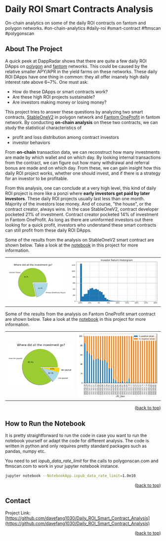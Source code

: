 # Daily ROI Smart Contracts Analysis
On-chain analytics on some of the daily ROI contracts on fantom and polygon networks. #on-chain-analytics #daily-roi #smart-contract #ftmscan #polygonscan

<!-- ABOUT THE PROJECT -->
## About The Project

A quick peek at DappRadar shows that there are quite a few daily ROI DApps on [polygon](https://dappradar.com/rankings/protocol/polygon/category/high-risk) and
[fantom](https://dappradar.com/rankings/protocol/fantom/category/high-risk) networks. This could be caused by the relative smaller APY/APR in the yield farms on these networks. 
These daily ROI DApps have one thing in common: they all offer insanely high daily interest rate above 6~7%. One must ask: 
* How do these DApps or smart contracts work? 
* Are these high ROI projects sustainable? 
* Are investors making money or losing money? 

This project tries to answer these questions by analyzing two smart contracts, [StableOneV2](https://polygonscan.com/address/0xe306726c970210541954f25191cb188b6771d9e0/#code) in 
polygon network and [Fantom OneProfit](https://ftmscan.com/address/0xf36cff29A1c92F5a8358DA21fA1f314023264634#code) in fantom network. By conducting __on-chain analysis__ 
on these two contracts, we can study the statistical characteristics of
* profit and loss distribution among contract investors
* investor behaviors

From __on-chain__ transaction data, we can reconstruct how many investments are made by which wallet and on which day. By looking 
internal transactions from the contract, we can figure out how many withdrawal and referral bonus are made and on which day. 
From these, we can gain insight how this daily ROI project works, whether one should invest, and if there is a strategy 
for an investor to be profitable.

From this analysis, one can conclude at a very high level, this kind of daily ROI project is more like a ponzi where __early 
investors get paid by later investors__. These daily ROI projects usually last less than one month. Majority of the investors lose money. 
And of course, "the house", or the contract creator, always wins. In the case StableOneV2, contract developer pocketed 21% of investment. 
Contract creator pocketed 14% of investment in Fantom OneProfit. As long as there are uninformed investors out there looking for 
a quick profit, investors who understand these smart contracts can still profit from these daily ROI DApps.

Some of the results from the analysis on StableOneV2 smart contract are shown below. Take a look at the [notebook](https://github.com/davefang1030/Daily_ROI_Smart_Contract_Analysis/blob/main/Analysis_StableoneV2.ipynb) in this project for more information.
<table><tr>
<td> <img src="images/stableone_payout.png"/> </td>
<td> <img src="images/stableone_return.png"/> </td>
</tr></table>

Some of the results from the analysis on Fantom OneProfit smart contract are shown below. Take a look at the [notebook](https://github.com/davefang1030/Daily_ROI_Smart_Contract_Analysis/blob/main/Analysis_fantomoneprofit.ipynb) in this project for more information.
<table><tr>
<td> <img src="images/fantom_one_payout.png"/></td>
<td> <img src="images/fantom_one_return_dist_by_date.png"/> </td>
</tr></table>



<p align="right">(<a href="#top">back to top</a>)</p>

## How to Run the Notebook

It is pretty straightforward to run the code in case you want to run the notebook yourself or adapt the code for different analysis. 
The code is written in python and only requires pretty standard packages such as pandas, numpy etc. 

You need to set _iopub_data_rate_limit_ for the calls to polygonscan.com and ftmscan.com to work in your jupyter notebook instance.

   ```sh
   jupyter notebook --NotebookApp.iopub_data_rate_limit=1.0e10
   ```

<p align="right">(<a href="#top">back to top</a>)</p>

<!-- CONTACT -->
## Contact

Project Link: [https://github.com/davefang1030/Daily_ROI_Smart_Contract_Analysis](https://github.com/davefang1030/Daily_ROI_Smart_Contract_Analysis)

<p align="right">(<a href="#top">back to top</a>)</p>
